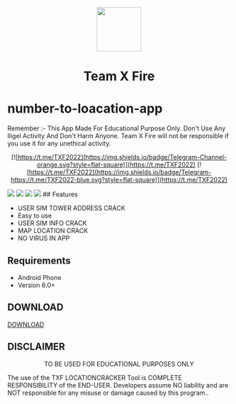 <p align="center">
<img src='logo.png' style="height:100px;width:100px;" >
</p>
<h1 align=center>Team X Fire</h1>

# number-to-loacation-app
Remember :- This App Made For Educational Purpose Only. Don't Use Any Iligel Activity And Don't Harm Anyone. Team X Fire will not be responsible if you use it for any unethical activity.
<div align="center">

[![https://t.me/TXF2022](https://img.shields.io/badge/Telegram-Channel-orange.svg?style=flat-square)](https://t.me/TXF2022)
[![https://t.me/TXF2022](https://img.shields.io/badge/Telegram-https://t.me/TXF2022-blue.svg?style=flat-square)](https://t.me/TXF2022)

</div>
<img src='photo_1_2023-06-21_01-09-30.jpg'>
<img src='photo_2_2023-06-21_01-09-30.jpg'>
<img src='photo_3_2023-06-21_01-09-30.jpg'>
<img src='photo_4_2023-06-21_01-09-30.jpg'>
## Features

 - USER SIM TOWER ADDRESS CRACK 
 - Easy to use 
 - USER SIM INFO CRACK
 - MAP LOCATION CRACK
 - NO VIRUS IN APP


## Requirements
 - Android Phone
 - Version 6.0+
 
 ## DOWNLOAD
 <a href="https://github.com/teamxfire/number-to-loacation-app/raw/main/TXF%20NUMBER%20TO%20LOCATION.apk">DOWNLOAD</a>




## DISCLAIMER
<p align="center">
 TO BE USED FOR EDUCATIONAL PURPOSES ONLY
</p>


The use of the TXF LOCATIONCRACKER Tool is COMPLETE RESPONSIBILITY of the END-USER. Developers assume NO liability and are NOT responsible for any misuse or damage caused by this program..







